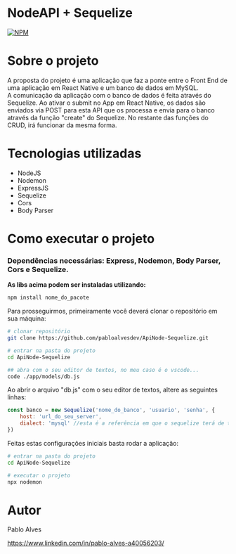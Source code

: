 # NodeAPI + Sequelize
[![NPM](https://img.shields.io/npm/l/react)](https://github.com/neliocursos/exemplo-readme/blob/main/LICENSE) 

# Sobre o projeto
A proposta do projeto é uma aplicação que faz a ponte entre o Front End de uma aplicação em React Native e um banco de dados em MySQL.</br>
A comunicação da aplicação com o banco de dados é feita através do Sequelize. Ao ativar o submit no App em React Native, os dados são enviados via POST para esta API que os processa e envia para o banco através da função "create" do Sequelize. No restante das funções do CRUD, irá funcionar da mesma forma.

# Tecnologias utilizadas
- NodeJS
- Nodemon
- ExpressJS
- Sequelize
- Cors
- Body Parser


# Como executar o projeto
### **Dependências necessárias:** Express, Nodemon, Body Parser, Cors e Sequelize. </br>
**As libs acima podem ser instaladas utilizando:**

```bash
npm install nome_do_pacote
```
Para prosseguirmos, primeiramente você deverá clonar o repositório em sua máquina:

```bash
# clonar repositório
git clone https://github.com/pabloalvesdev/ApiNode-Sequelize.git

# entrar na pasta do projeto
cd ApiNode-Sequelize

## abra com o seu editor de textos, no meu caso é o vscode...
code ./app/models/db.js
```
Ao abrir o arquivo "db.js" com o seu editor de textos, altere as seguintes linhas:

```js
const banco = new Sequelize('nome_do_banco', 'usuario', 'senha', {
    host: 'url_do_seu_server',
    dialect: 'mysql' //esta é a referência em que o sequelize terá de trabalhar, o banco que utilizei para rodar este projeto foi MySQL, portanto no meu caso é mysql, mas poderia ser 'sqlite', 'postgres', 'mariadb' ou 'mssql'
})
```

Feitas estas configurações iniciais basta rodar a aplicação:

```bash
# entrar na pasta do projeto
cd ApiNode-Sequelize

# executar o projeto
npx nodemon
```

# Autor

Pablo Alves

https://www.linkedin.com/in/pablo-alves-a40056203/
